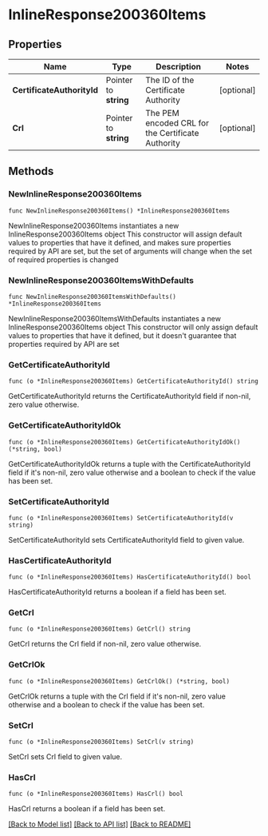 # InlineResponse200360Items

## Properties

Name | Type | Description | Notes
------------ | ------------- | ------------- | -------------
**CertificateAuthorityId** | Pointer to **string** | The ID of the Certificate Authority | [optional] 
**Crl** | Pointer to **string** | The PEM encoded CRL for the Certificate Authority | [optional] 

## Methods

### NewInlineResponse200360Items

`func NewInlineResponse200360Items() *InlineResponse200360Items`

NewInlineResponse200360Items instantiates a new InlineResponse200360Items object
This constructor will assign default values to properties that have it defined,
and makes sure properties required by API are set, but the set of arguments
will change when the set of required properties is changed

### NewInlineResponse200360ItemsWithDefaults

`func NewInlineResponse200360ItemsWithDefaults() *InlineResponse200360Items`

NewInlineResponse200360ItemsWithDefaults instantiates a new InlineResponse200360Items object
This constructor will only assign default values to properties that have it defined,
but it doesn't guarantee that properties required by API are set

### GetCertificateAuthorityId

`func (o *InlineResponse200360Items) GetCertificateAuthorityId() string`

GetCertificateAuthorityId returns the CertificateAuthorityId field if non-nil, zero value otherwise.

### GetCertificateAuthorityIdOk

`func (o *InlineResponse200360Items) GetCertificateAuthorityIdOk() (*string, bool)`

GetCertificateAuthorityIdOk returns a tuple with the CertificateAuthorityId field if it's non-nil, zero value otherwise
and a boolean to check if the value has been set.

### SetCertificateAuthorityId

`func (o *InlineResponse200360Items) SetCertificateAuthorityId(v string)`

SetCertificateAuthorityId sets CertificateAuthorityId field to given value.

### HasCertificateAuthorityId

`func (o *InlineResponse200360Items) HasCertificateAuthorityId() bool`

HasCertificateAuthorityId returns a boolean if a field has been set.

### GetCrl

`func (o *InlineResponse200360Items) GetCrl() string`

GetCrl returns the Crl field if non-nil, zero value otherwise.

### GetCrlOk

`func (o *InlineResponse200360Items) GetCrlOk() (*string, bool)`

GetCrlOk returns a tuple with the Crl field if it's non-nil, zero value otherwise
and a boolean to check if the value has been set.

### SetCrl

`func (o *InlineResponse200360Items) SetCrl(v string)`

SetCrl sets Crl field to given value.

### HasCrl

`func (o *InlineResponse200360Items) HasCrl() bool`

HasCrl returns a boolean if a field has been set.


[[Back to Model list]](../README.md#documentation-for-models) [[Back to API list]](../README.md#documentation-for-api-endpoints) [[Back to README]](../README.md)


